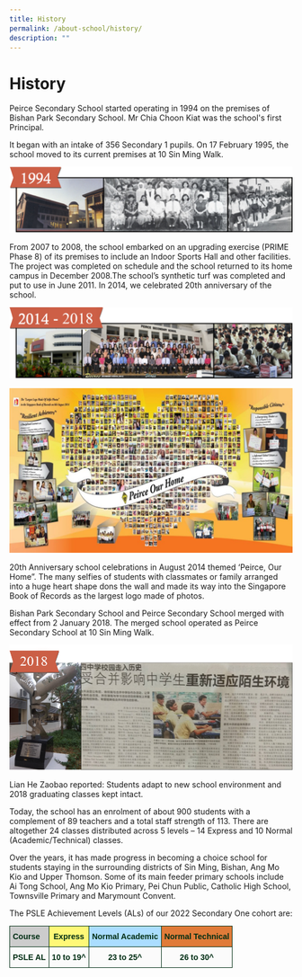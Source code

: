 ```yaml
---
title: History
permalink: /about-school/history/
description: ""
---
```

# **History**

Peirce Secondary School started operating in 1994 on the premises of Bishan Park Secondary School. Mr Chia Choon Kiat was the school's first Principal.

It began with an intake of 356 Secondary 1 pupils. On 17 February 1995, the school moved to its current premises at 10 Sin Ming Walk.

![](/images/1994_old-1024x238-1.png)

From 2007 to 2008, the school embarked on an upgrading exercise (PRIME Phase 8) of its premises to include an Indoor Sports Hall and other facilities. The project was completed on schedule and the school returned to its home campus in December 2008.The school’s synthetic turf was completed and put to use in June 2011. In 2014, we celebrated 20th anniversary of the school.

![](/images/2014-1024x258-1.png)

![](/images/Picture1-1024x594-1.jpg)

20th Anniversary school celebrations in August 2014 themed ‘Peirce, Our Home”. The many selfies of students with classmates or family arranged into a huge heart shape dons the wall and made its way into the Singapore Book of Records as the largest logo made of photos.

Bishan Park Secondary School and Peirce Secondary School merged with effect from 2 January 2018. The merged school operated as Peirce Secondary School at 10 Sin Ming Walk.

![](/images/lian-he-zaobao2.png)

Lian He Zaobao reported: Students adapt to new school environment and 2018 graduating classes kept intact.

Today, the school has an enrolment of about 900 students with a complement of 89 teachers and a total staff strength of 113. There are altogether 24 classes distributed across 5 levels – 14 Express and 10 Normal (Academic/Technical) classes.

Over the years, it has made progress in becoming a choice school for students staying in the surrounding districts of Sin Ming, Bishan, Ang Mo Kio and Upper Thomson. Some of its main feeder primary schools include Ai Tong School, Ang Mo Kio Primary, Pei Chun Public, Catholic High School, Townsville Primary and Marymount Convent.

The PSLE Achievement Levels (ALs) of our 2022 Secondary One cohort are:

<table style="border-collapse:collapse;border-spacing:0" class="tg"><thead><tr><th style="background-color:#CCC;border-color:#002d13;border-style:solid;border-width:1px;color:#002d13;font-family:Arial, sans-serif;font-size:14px;font-weight:bold;overflow:hidden;padding:10px 5px;text-align:left;vertical-align:top;word-break:normal"><span style="font-weight:bold">Course</span></th><th style="background-color:#FFF877;border-color:#002d13;border-style:solid;border-width:1px;color:#002d13;font-family:Arial, sans-serif;font-size:14px;font-weight:bold;overflow:hidden;padding:10px 5px;text-align:center;vertical-align:top;word-break:normal"><span style="font-weight:bold">Express</span></th><th style="background-color:#ADF;border-color:#002d13;border-style:solid;border-width:1px;color:#002d13;font-family:Arial, sans-serif;font-size:14px;font-weight:bold;overflow:hidden;padding:10px 5px;text-align:center;vertical-align:top;word-break:normal"><span style="font-weight:bold">Normal Academic</span></th><th style="background-color:#E07B39;border-color:#002d13;border-style:solid;border-width:1px;color:#002d13;font-family:Arial, sans-serif;font-size:14px;font-weight:bold;overflow:hidden;padding:10px 5px;text-align:center;vertical-align:top;word-break:normal"><span style="font-weight:bold">Normal Technical</span></th></tr></thead><tbody><tr><td style="background-color:#FBFBFB;border-color:#002d13;border-style:solid;border-width:1px;color:#002d13;font-family:Arial, sans-serif;font-size:14px;font-weight:bold;overflow:hidden;padding:10px 5px;text-align:left;vertical-align:top;word-break:normal"><span style="font-weight:700">PSLE AL</span></td><td style="background-color:#FBFBFB;border-color:#002d13;border-style:solid;border-width:1px;color:#002d13;font-family:Arial, sans-serif;font-size:14px;font-weight:bold;overflow:hidden;padding:10px 5px;text-align:center;vertical-align:top;word-break:normal"><span style="font-weight:bold">10 to 19^</span></td><td style="background-color:#FBFBFB;border-color:#002d13;border-style:solid;border-width:1px;color:#002d13;font-family:Arial, sans-serif;font-size:14px;font-weight:bold;overflow:hidden;padding:10px 5px;text-align:center;vertical-align:top;word-break:normal"><span style="font-weight:bold">23 to 25^</span></td><td style="background-color:#FBFBFB;border-color:#002d13;border-style:solid;border-width:1px;color:#002d13;font-family:Arial, sans-serif;font-size:14px;font-weight:bold;overflow:hidden;padding:10px 5px;text-align:center;vertical-align:top;word-break:normal"><span style="font-weight:bold">26 to 30^</span></td></tr></tbody></table>